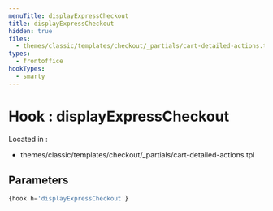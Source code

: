 ```yaml
---
menuTitle: displayExpressCheckout
title: displayExpressCheckout
hidden: true
files:
  - themes/classic/templates/checkout/_partials/cart-detailed-actions.tpl
types:
  - frontoffice
hookTypes:
  - smarty
---
```


# Hook : displayExpressCheckout

Located in :

  - themes/classic/templates/checkout/_partials/cart-detailed-actions.tpl

## Parameters

```php
{hook h='displayExpressCheckout'}
```